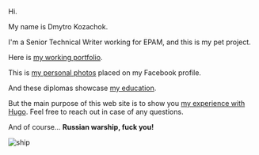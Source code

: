 Hi. 

My name is Dmytro Kozachok.

I'm a Senior Technical Writer working for EPAM, and this is my pet project.

Here is [my working portfolio](https://drive.google.com/drive/folders/14XkY2TIqDaRUKqlikqMqKn7-SzHmXhJQ).

This is [my personal photos](https://www.facebook.com/DmytryK0/photos) placed on my Facebook profile.

And these diplomas showcase [my education](https://drive.google.com/drive/folders/12NeX3cFD5tneyA6-uevpkATG90oZe150?usp=sharing).

But the main purpose of this web site is to show you [my experience with Hugo](/hugo-experience). Feel free to reach out in case of any questions.

And of course... **Russian warship, fuck you!**

![ship](/img/ship.jpg)